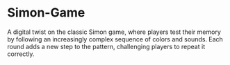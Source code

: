 # Simon-Game
A digital twist on the classic Simon game, where players test their memory by following an increasingly complex sequence of colors and sounds.
Each round adds a new step to the pattern, challenging players to repeat it correctly. 
